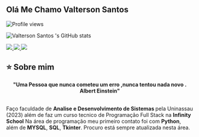## Olá Me Chamo Valterson Santos 

![Profile views](https://gpvc.arturio.dev/ValtersonSantos)


![Valterson Santos 's GitHub stats](https://github-readme-stats.vercel.app/api?username=valtersonsantos&show_icons=true&theme=dark)

<div align="left">
  <a href="https://github.com/SteffanyLivino" target="_blank">
    <img src="https://img.shields.io/badge/GitHub-100000?style=for-the-badge&logo=github&logoColor=white" target="_blank">
  </a>
 
  <a href = "mailto:steffanylivino0@gmail.com">
    <img src="https://img.shields.io/badge/Gmail-D14836?style=for-the-badge&logo=gmail&logoColor=white">
  </a>
  <a href="https://www.linkedin.com/in/valterson-santos-730746261/" target="_blank">
    <img src="https://img.shields.io/badge/-LinkedIn-%230077B5?style=for-the-badge&logo=linkedin&logoColor=white" target="_blank">
  </a>
  <br>
  
</div>

## ⭐️ Sobre mim
<div align='center'>
  <b>"Uma Pessoa que nunca cometeu um erro ,nunca tentou nada novo . Albert Einstein" </b>
</div><br>

Faço faculdade de  <b>Analise e Desenvolvimento de Sistemas </b> pela Uninassau (2023) além de faz um curso tecnico de Programação Full Stack  na <b> Infinity School</b>
Na área de programação meu primeiro contato foi com  <b>Python</b>, além de <b> MYSQL</b>, <b> SQL</b>, <b> Tkinter</b>. Procuro está sempre atualizada nesta área.

<br><br>


